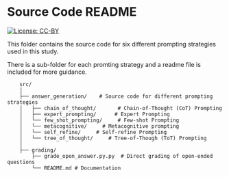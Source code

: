 # Source Code README

[![License: CC-BY](https://img.shields.io/badge/License-CC--BY-blue.svg)](https://creativecommons.org/licenses/by/4.0/)


This folder contains the source code for six different prompting strategies used in this study.

There is a sub-folder for each promting strategy and a readme file is included for more guidance.


```plaintext
    src/
    │
    ├── answer_generation/    # Source code for different prompting strategies
    │   ├── chain_of_thought/       # Chain-of-Thought (CoT) Prompting
    │   ├── expert_prompting/      # Expert Prompting
    │   └── few_shot_prompting/     # Few-shot Prompting
    │   └── metacognitive/     # Metacognitive prompting
    │   └── self_refine/     # Self-refine Prompting
    │   └── tree_of_thought/     # Tree-of-Though (ToT) Prompting
    │
    ├── grading/
        ├── grade_open_answer.py.py  # Direct grading of open-ended questions
        └── README.md # Documentation
    
   


